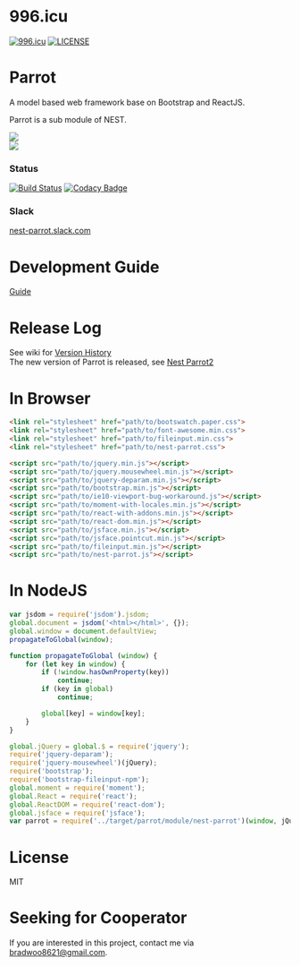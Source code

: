 # 996.icu
[![996.icu](https://img.shields.io/badge/link-996.icu-red.svg)](https://996.icu)
[![LICENSE](https://img.shields.io/badge/license-Anti%20996-blue.svg)](https://github.com/996icu/996.ICU/blob/master/LICENSE)

# Parrot
A model based web framework base on Bootstrap and ReactJS.  

Parrot is a sub module of NEST.

![](http://bradwoo8621.github.io/parrot/guide/img/nest.png)  
![](http://bradwoo8621.github.io/parrot/guide/img/parrot.png)

### Status
[![Build Status](https://travis-ci.org/bradwoo8621/parrot.svg?branch=master)](https://travis-ci.org/bradwoo8621/parrot) [![Codacy Badge](https://api.codacy.com/project/badge/grade/2c3fa38232a947079918f76282330bd6)](https://www.codacy.com/app/bradwoo8621/parrot)

### Slack
[nest-parrot.slack.com](https://slack.global.ssl.fastly.net/66f9/img/icons/ios-32.png)

# Development Guide
[Guide](http://bradwoo8621.github.io/parrot/guide/index.html)

# Release Log
See wiki for [Version History](https://github.com/bradwoo8621/parrot/wiki/Version-History)  
The new version of Parrot is released, see [Nest Parrot2](https://github.com/bradwoo8621/parrot2)

# In Browser
```html
<link rel="stylesheet" href="path/to/bootswatch.paper.css">
<link rel="stylesheet" href="path/to/font-awesome.min.css">
<link rel="stylesheet" href="path/to/fileinput.min.css">
<link rel="stylesheet" href="path/to/nest-parrot.css">

<script src="path/to/jquery.min.js"></script>
<script src="path/to/jquery.mousewheel.min.js"></script>
<script src="path/to/jquery-deparam.min.js"></script>
<script src="path/to/bootstrap.min.js"></script>
<script src="path/to/ie10-viewport-bug-workaround.js"></script>
<script src="path/to/moment-with-locales.min.js"></script>
<script src="path/to/react-with-addons.min.js"></script>
<script src="path/to/react-dom.min.js"></script>
<script src="path/to/jsface.min.js"></script>
<script src="path/to/jsface.pointcut.min.js"></script>
<script src="path/to/fileinput.min.js"></script>
<script src="path/to/nest-parrot.js"></script>
```

# In NodeJS
```javascript
var jsdom = require('jsdom').jsdom;
global.document = jsdom('<html></html>', {});
global.window = document.defaultView;
propagateToGlobal(window);

function propagateToGlobal (window) {
	for (let key in window) {
		if (!window.hasOwnProperty(key))
			continue;
		if (key in global)
			continue;

		global[key] = window[key];
	}
}

global.jQuery = global.$ = require('jquery');
require('jquery-deparam');
require('jquery-mousewheel')(jQuery);
require('bootstrap');
require('bootstrap-fileinput-npm');
global.moment = require('moment');
global.React = require('react');
global.ReactDOM = require('react-dom');
global.jsface = require('jsface');
var parrot = require('../target/parrot/module/nest-parrot')(window, jQuery, jsface, moment, React, ReactDOM, true);
```

# License
MIT

# Seeking for Cooperator
If you are interested in this project, contact me via bradwoo8621@gmail.com.
